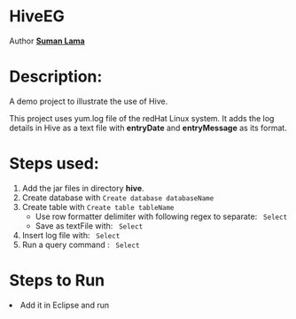 # HiveEG

Author <a href="https://github.com/sumanla13a"><b>Suman Lama</b></a>

<h1>Description:</h1>
<p> A demo project to illustrate the use of Hive.</p>
<p> This project uses yum.log file of the redHat Linux system. It adds the log details in Hive as a text file with <b>entryDate</b> and <b>entryMessage</b> as its format.</p>

<h1> Steps used: </h1>
<ol>
  <li> Add the jar files in directory <b>hive</b>.</li>
  <li>Create database with <code>Create database databaseName</code></li>
  <li>Create table with <code>Create table tableName</code>
    <ul> 
      <li> Use row formatter delimiter with following regex to separate: <code> Select</code></li>
      <li> Save as textFile with: <code> Select</code></li>
    </ul>
  <li> Insert log file with: <code> Select</code></li>
  <li> Run a query command : <code> Select</code> </li>
</ol>

<h1> Steps to Run </h1>
<li> Add it in Eclipse and run </li>
